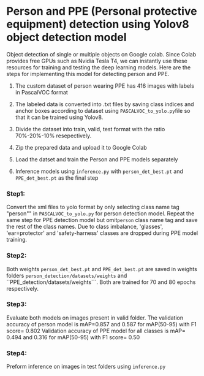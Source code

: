 # Person and PPE (Personal protective equipment) detection using Yolov8 object detection model
Object detection of single or multiple objects on Google colab. Since Colab provides free GPUs such as Nvidia Tesla T4, we can instantly use these resources for training and testing the deep learning models. Here are the steps for implementing this model for detecting person and PPE.

1. The custom dataset of person wearing PPE has 416 images with labels in PascalVOC format

2. The labeled data is converted into .txt files by saving class indices and anchor boxes according to dataset using ```PASCALVOC_to_yolo.py```file so that it can be trained using Yolov8.

3. Divide the dataset into train, valid, test format with the ratio 70%-20%-10% resepectively.

4. Zip the prepared data and upload it to Google Colab

5. Load the datset and train the Person and PPE models separately

6. Inference models using ```inference.py``` with ```person_det_best.pt``` and ```PPE_det_best.pt``` as the final step

### Step1:
Convert the xml files to yolo format by only selecting class name tag "person"" in ```PASCALVOC_to_yolo.py``` for person detection model. Repeat the same step for PPE detection model but omit```person``` class name tag and save the rest of the class names. Due to class imbalance, 'glasses', 'ear=protector' and 'safety-harness' classes are dropped during PPE model training. 

### Step2:
Both weights ```person_det_best.pt``` and ```PPE_det_best.pt``` are saved in weights folders ```person_detection/datasets/weights``` and ``PPE_detection/datasets/weights```. Both are trained for 70 and 80 epochs respectively.

### Step3:
Evaluate both models on images present in valid folder. 
The validation accuracy of person model is mAP=0.857 and 0.587 for mAP(50-95) with F1 score= 0.802
Validation accuracy of PPE model for all classes is mAP= 0.494 and 0.316 for mAP(50-95) with F1 score= 0.50

### Step4:
Preform inference on images in test folders using ```inference.py```
